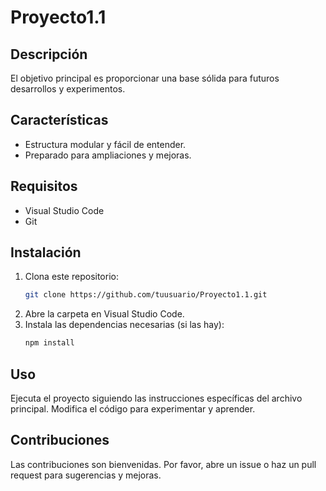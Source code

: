 # Proyecto1.1
## Descripción

 El objetivo principal es proporcionar una base sólida para futuros desarrollos y experimentos.

## Características

- Estructura modular y fácil de entender.
- Preparado para ampliaciones y mejoras.

## Requisitos

- Visual Studio Code
- Git

## Instalación

1. Clona este repositorio:
    ```bash
    git clone https://github.com/tuusuario/Proyecto1.1.git
    ```
2. Abre la carpeta en Visual Studio Code.
3. Instala las dependencias necesarias (si las hay):
    ```bash
    npm install
    ```

## Uso

Ejecuta el proyecto siguiendo las instrucciones específicas del archivo principal. Modifica el código para experimentar y aprender.

## Contribuciones

Las contribuciones son bienvenidas. Por favor, abre un issue o haz un pull request para sugerencias y mejoras.